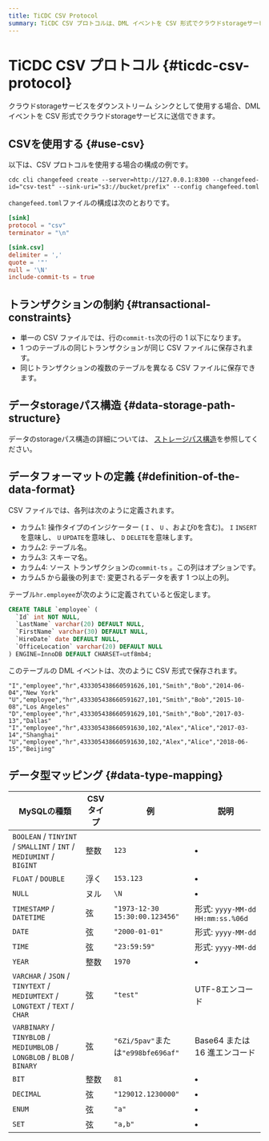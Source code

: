 ```yaml
---
title: TiCDC CSV Protocol
summary: TiCDC CSV プロトコルは、DML イベントを CSV 形式でクラウドstorageサービスに送信するための構成を提供します。CSVを使用する場合の構成の例やトランザクションの制約、データstorageパス構造、データフォーマットの定義、データ型マッピングなどの詳細が含まれます。CSV ファイルでは、操作タイプのインジケーター、テーブル名、スキーマ名、ソーストランザクションのcommit-ts、変更されるデータを表す列が定義されます。MySQLの種類とCSVタイプのマッピングも提供されています。
---
```


# TiCDC CSV プロトコル {#ticdc-csv-protocol}

クラウドstorageサービスをダウンストリーム シンクとして使用する場合、DML イベントを CSV 形式でクラウドstorageサービスに送信できます。

## CSVを使用する {#use-csv}

以下は、CSV プロトコルを使用する場合の構成の例です。

```shell
cdc cli changefeed create --server=http://127.0.0.1:8300 --changefeed-id="csv-test" --sink-uri="s3://bucket/prefix" --config changefeed.toml
```

`changefeed.toml`ファイルの構成は次のとおりです。

```toml
[sink]
protocol = "csv"
terminator = "\n"

[sink.csv]
delimiter = ','
quote = '"'
null = '\N'
include-commit-ts = true
```

## トランザクションの制約 {#transactional-constraints}

-   単一の CSV ファイルでは、行の`commit-ts`次の行の 1 以下になります。
-   1 つのテーブルの同じトランザクションが同じ CSV ファイルに保存されます。
-   同じトランザクションの複数のテーブルを異なる CSV ファイルに保存できます。

## データstorageパス構造 {#data-storage-path-structure}

データのstorageパス構造の詳細については、 [ストレージパス構造](/ticdc/ticdc-sink-to-cloud-storage.md#storage-path-structure)を参照してください。

## データフォーマットの定義 {#definition-of-the-data-format}

CSV ファイルでは、各列は次のように定義されます。

-   カラム1: 操作タイプのインジケーター ( `I` 、 `U` 、および`D`を含む)。 `I` `INSERT`を意味し、 `U` `UPDATE`を意味し、 `D` `DELETE`を意味します。
-   カラム2: テーブル名。
-   カラム3: スキーマ名。
-   カラム4: ソース トランザクションの`commit-ts` 。この列はオプションです。
-   カラム5 から最後の列まで: 変更されるデータを表す 1 つ以上の列。

テーブル`hr.employee`が次のように定義されていると仮定します。

```sql
CREATE TABLE `employee` (
  `Id` int NOT NULL,
  `LastName` varchar(20) DEFAULT NULL,
  `FirstName` varchar(30) DEFAULT NULL,
  `HireDate` date DEFAULT NULL,
  `OfficeLocation` varchar(20) DEFAULT NULL
) ENGINE=InnoDB DEFAULT CHARSET=utf8mb4;
```

このテーブルの DML イベントは、次のように CSV 形式で保存されます。

```shell
"I","employee","hr",433305438660591626,101,"Smith","Bob","2014-06-04","New York"
"U","employee","hr",433305438660591627,101,"Smith","Bob","2015-10-08","Los Angeles"
"D","employee","hr",433305438660591629,101,"Smith","Bob","2017-03-13","Dallas"
"I","employee","hr",433305438660591630,102,"Alex","Alice","2017-03-14","Shanghai"
"U","employee","hr",433305438660591630,102,"Alex","Alice","2018-06-15","Beijing"
```

## データ型マッピング {#data-type-mapping}

| MySQLの種類                                                                      | CSVタイプ | 例                               | 説明                             |
| ----------------------------------------------------------------------------- | ------ | ------------------------------- | ------------------------------ |
| `BOOLEAN` / `TINYINT` / `SMALLINT` / `INT` / `MEDIUMINT` / `BIGINT`           | 整数     | `123`                           | <li></li>                      |
| `FLOAT` / `DOUBLE`                                                            | 浮く     | `153.123`                       | <li></li>                      |
| `NULL`                                                                        | ヌル     | `\N`                            | <li></li>                      |
| `TIMESTAMP` / `DATETIME`                                                      | 弦      | `"1973-12-30 15:30:00.123456"`  | 形式: `yyyy-MM-dd HH:mm:ss.%06d` |
| `DATE`                                                                        | 弦      | `"2000-01-01"`                  | 形式: `yyyy-MM-dd`               |
| `TIME`                                                                        | 弦      | `"23:59:59"`                    | 形式: `yyyy-MM-dd`               |
| `YEAR`                                                                        | 整数     | `1970`                          | <li></li>                      |
| `VARCHAR` / `JSON` / `TINYTEXT` / `MEDIUMTEXT` / `LONGTEXT` / `TEXT` / `CHAR` | 弦      | `"test"`                        | UTF-8エンコード                     |
| `VARBINARY` / `TINYBLOB` / `MEDIUMBLOB` / `LONGBLOB` / `BLOB` / `BINARY`      | 弦      | `"6Zi/5pav"`または`"e998bfe696af"` | Base64 または 16 進エンコード           |
| `BIT`                                                                         | 整数     | `81`                            | <li></li>                      |
| `DECIMAL`                                                                     | 弦      | `"129012.1230000"`              | <li></li>                      |
| `ENUM`                                                                        | 弦      | `"a"`                           | <li></li>                      |
| `SET`                                                                         | 弦      | `"a,b"`                         | <li></li>                      |
